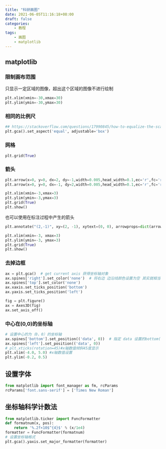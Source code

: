 ```yaml
---
title: "科研画图"
date: 2021-06-05T11:16:18+08:00
draft: false
categories:
    - 教程
tags:
    - 画图
    - matplotlib
---
```


## matplotlib

### 限制画布范围

只显示一定区域的图像，超出这个区域的图像不进行绘制

```python
plt.xlim(xmin=-30,xmax=30)
plt.ylim(ymin=-30,ymax=30)
```

### 相同的比例尺

```python
## https://stackoverflow.com/questions/17990845/how-to-equalize-the-scales-of-x-axis-and-y-axis-in-matplotlib
plt.gca().set_aspect('equal', adjustable='box')
```


### 网格

```python
plt.grid(True)
```

### 箭头

```python
plt.arrow(x=0, y=0, dx=2, dy=-1,width=0.005,head_width=0.1,ec='r',fc='r')
plt.arrow(x=0, y=0, dx=-1, dy=2,width=0.005,head_width=0.1,ec='r',fc='r')

plt.xlim(xmin=-3,xmax=3)
plt.ylim(ymin=-3,ymax=3)
plt.grid(True)
plt.show()
```

也可以使用在标注过程中产生的箭头

```python
plt.annotate("(2,-1)", xy=(2, -1), xytext=(0, 0), arrowprops=dict(arrowstyle="simple", color="r"))

plt.xlim(xmin=-3, xmax=3)
plt.ylim(ymin=-3, ymax=3)
plt.grid(True)
plt.show()
```

### 去掉边框

```python
ax = plt.gca()  # get current axis 获得坐标轴对象
ax.spines['right'].set_color('none')  # 将右边 边沿线颜色设置为空 其实就相当于抹掉这条边
ax.spines['top'].set_color('none')
ax.xaxis.set_ticks_position('bottom')
ax.yaxis.set_ticks_position('left')
```

```python
fig = plt.figure()
ax = Axes3D(fig)
ax.set_axis_off()
```

### 中心在(0,0)的坐标轴

```python
# 设置中心的为（0，0）的坐标轴
ax.spines['bottom'].set_position(('data', 0))  # 指定 data 设置的bottom(也就是指定的x轴)绑定到y轴的0这个点上
ax.spines['left'].set_position(('data', 0))
# plt.xticks(rotation=45)#x轴数值倾斜45度显示
plt.xlim(-4.0, 5.0) #x轴数值设置
plt.ylim(-0.2, 0.5)
```

## 设置字体

```python
from matplotlib import font_manager as fm, rcParams
rcParams['font.sans-serif'] = ['Times New Roman']
```

## 坐标轴科学计数法

```python
from matplotlib.ticker import FuncFormatter
def formatnum(x, pos):
    return '%.2f×10$^{4}$' % (x/1e4)
formatter = FuncFormatter(formatnum)
# 设置坐标轴格式
plt.gca().yaxis.set_major_formatter(formatter)
```

